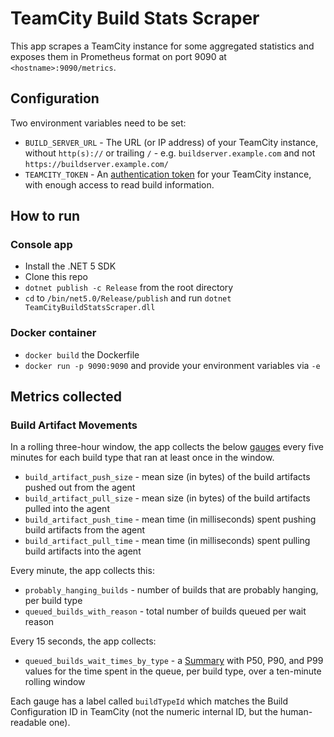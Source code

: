 # TeamCity Build Stats Scraper

This app scrapes a TeamCity instance for some aggregated statistics and exposes them in Prometheus format on port 9090 at `<hostname>:9090/metrics`.

## Configuration

Two environment variables need to be set:

- `BUILD_SERVER_URL` - The URL (or IP address) of your TeamCity instance, without `http(s)://` or trailing `/` - e.g. `buildserver.example.com` and not `https://buildserver.example.com/`
- `TEAMCITY_TOKEN` - An [authentication token](https://www.jetbrains.com/help/teamcity/managing-your-user-account.html#Managing+Access+Tokens) for your TeamCity instance, with enough access to read build information.

## How to run

### Console app

- Install the .NET 5 SDK
- Clone this repo
- `dotnet publish -c Release` from the root directory
- `cd` to `/bin/net5.0/Release/publish` and run `dotnet TeamCityBuildStatsScraper.dll`

### Docker container

- `docker build` the Dockerfile
- `docker run -p 9090:9090` and provide your environment variables via `-e`

## Metrics collected

### Build Artifact Movements

In a rolling three-hour window, the app collects the below [gauges](https://prometheus.io/docs/concepts/metric_types/#gauge) every five minutes for each build type that ran at least once in the window.

- `build_artifact_push_size` - mean size (in bytes) of the build artifacts pushed out from the agent
- `build_artifact_pull_size` - mean size (in bytes) of the build artifacts pulled into the agent
- `build_artifact_push_time` - mean time (in milliseconds) spent pushing build artifacts from the agent
- `build_artifact_pull_time` - mean time (in milliseconds) spent pulling build artifacts into the agent

Every minute, the app collects this:

- `probably_hanging_builds` - number of builds that are probably hanging, per build type
- `queued_builds_with_reason` - total number of builds queued per wait reason

Every 15 seconds, the app collects:
- `queued_builds_wait_times_by_type` - a [Summary](https://prometheus.io/docs/concepts/metric_types/#summary) with P50, P90, and P99 values for the time spent in the queue, per build type, over a ten-minute rolling window

Each gauge has a label called `buildTypeId` which matches the Build Configuration ID in TeamCity (not the numeric internal ID, but the human-readable one).
